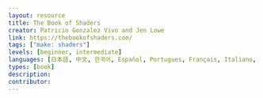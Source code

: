 ```yaml
---
layout: resource
title: The Book of Shaders
creator: Patricio Gonzalez Vivo and Jen Lowe
link: https://thebookofshaders.com/
tags: ["make: shaders"]
levels: [beginner, intermediate]
languages: [日本語, 中文, 한국어, Español, Portugues, Français, Italiano, Deutsch, Русский, English]
types: [book]
description:
contributor:
---
```

